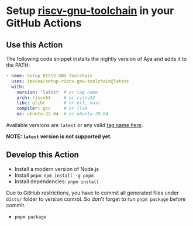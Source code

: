 # Setup [riscv-gnu-toolchain](https://github.com/riscv-collab/riscv-gnu-toolchain) in your GitHub Actions

## Use this Action

The following code snippet installs the nightly version of Aya and adds it to the PATH:

```yaml
- name: Setup RISCV GNU Toolchain
  uses: imkiva/setup-riscv-gnu-toolchain@latest
  with:
    version: 'latest' # or tag name
    arch: riscv64     # or riscv32
    libc: glibc       # or elf, musl
    compiler: gcc     # or llvm
    os: ubuntu-22.04  # or ubuntu-20.04
```

Available versions are `latest` or any valid [tag name here](https://github.com/riscv-collab/riscv-gnu-toolchain/tags).

**NOTE: `latest` version is not supported yet.**

## Develop this Action

- Install a modern version of Node.js
- Install `pnpm`: `npm install -g pnpm`
- Install dependencies: `pnpm install`

Due to GitHub restrictions, you have to commit all generated files under `dists/`
folder to version control. So don't forget to run `pnpm package` before commit.
- `pnpm package`
